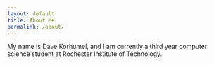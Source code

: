 ```yaml
---
layout: default
title: About Me
permalink: /about/
---
```


My name is Dave Korhumel, and I am currently a third year computer science student at Rochester Institute of Technology.
